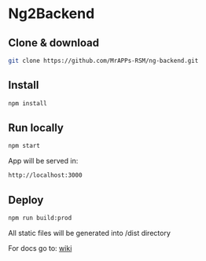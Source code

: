 # Ng2Backend

## Clone & download

```bash
git clone https://github.com/MrAPPs-RSM/ng-backend.git
```

## Install

```bash
npm install
```

## Run locally

```bash
npm start
```

App will be served in: 

```bash
http://localhost:3000
```


## Deploy

```bash
npm run build:prod
```

All static files will be generated into /dist directory

For docs go to: [wiki](https://github.com/MrAPPs-RSM/ng-backend/wiki/)
